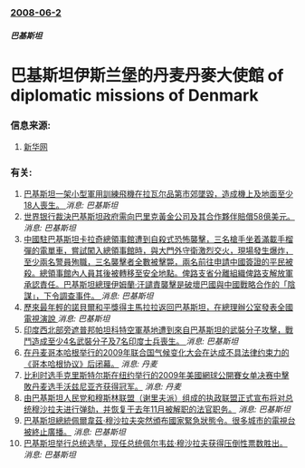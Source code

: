 ### [2008-06-2](/news/2008/06/2/index.md)

##### 巴基斯坦
# 巴基斯坦伊斯兰堡的丹麦丹麥大使館 of diplomatic missions of Denmark




### 信息来源:

1. [新华网](http://news.xinhuanet.com/newscenter/2008-06/02/content_8301723.htm)

### 有关:

1. [巴基斯坦一架小型軍用訓練飛機在拉瓦尔品第市郊墜毀，造成機上及地面至少18人喪生。 ](/zh/news/2019/07/30/巴基斯坦一架小型軍用訓練飛機在拉瓦尔品第市郊墜毀-造成機上及地面至少18人喪生.md) _消息: 巴基斯坦_
2. [世界银行裁決巴基斯坦政府需向巴里克黃金公司及其合作夥伴賠償58億美元。 ](/zh/news/2019/07/15/世界银行裁決巴基斯坦政府需向巴里克黃金公司及其合作夥伴賠償58億美元.md) _消息: 巴基斯坦_
3. [中國駐巴基斯坦卡拉奇總領事館遭到自殺式恐怖襲擊，三名槍手坐着滿載手榴彈的電單車，嘗試闖入總領事館時，與大門外守衛激烈交火，現場發生爆炸，至少兩名警員殉職，三名襲擊者全數被擊斃，兩名前往申請中國簽證的平民被殺。總領事館內人員其後被轉移至安全地點。俾路支省分離組織俾路支解放軍承認責任。巴基斯坦總理伊姆蘭·汗譴責襲擊是破壞巴國與中國戰略合作的「陰謀」，下令調查事件。 ](/zh/news/2018/11/23/中國駐巴基斯坦卡拉奇總領事館遭到自殺式恐怖襲擊-三名槍手坐着滿載手榴彈的電單車-嘗試闖入總領事館時-與大門外守衛激烈交火.md) _消息: 巴基斯坦_
4. [ 歷來最年輕的諾貝爾和平獎得主馬拉拉返回巴基斯坦，在總理辦公室發表全國電視演說 ](/zh/news/2018/03/29/歷來最年輕的諾貝爾和平獎得主馬拉拉返回巴基斯坦-在總理辦公室發表全國電視演說.md) _消息: 巴基斯坦_
5. [印度西北部旁遮普邦帕坦科特空軍基地遭到來自巴基斯坦的武裝分子攻擊，戰鬥造成至少4名武裝分子及7名印度士兵喪生。 ](/zh/news/2016/01/2/印度西北部旁遮普邦帕坦科特空軍基地遭到來自巴基斯坦的武裝分子攻擊-戰鬥造成至少4名武裝分子及7名印度士兵喪生.md) _消息: 巴基斯坦_
6. [在丹麦哥本哈根举行的2009年联合国气候变化大会在达成不具法律约束力的《哥本哈根协议》后闭幕。](/zh/news/2009/12/19/在丹麦哥本哈根举行的2009年联合国气候变化大会在达成不具法律约束力的-哥本哈根协议-后闭幕.md) _消息: 丹麦_
7. [比利时选手克里斯特尔斯在纽约举行的2009年美國網球公開賽女单决赛中擊敗丹麦选手沃兹尼亚齐获得冠军。](/zh/news/2009/09/13/比利时选手克里斯特尔斯在纽约举行的2009年美國網球公開賽女单决赛中擊敗丹麦选手沃兹尼亚齐获得冠军.md) _消息: 丹麦_
8. [ 由巴基斯坦人民党和穆斯林联盟（谢里夫派）组成的执政联盟正式宣布将对总统穆沙拉夫进行弹劾，并恢复于去年11月被解职的法官职务。](/zh/news/2008/08/7/由巴基斯坦人民党和穆斯林联盟-谢里夫派-组成的执政联盟正式宣布将对总统穆沙拉夫进行弹劾-并恢复于去年11月被解职的法官.md) _消息: 巴基斯坦_
9. [巴基斯坦總統佩爾韋茲·穆沙拉夫突然頒布國家緊急狀態令。很多城市的電視台被終止廣播。](/zh/news/2007/11/3/巴基斯坦總統佩爾韋茲-穆沙拉夫突然頒布國家緊急狀態令-很多城市的電視台被終止廣播.md) _消息: 巴基斯坦_
10. [巴基斯坦举行总统选举，现任总统佩尔韦兹·穆沙拉夫获得压倒性票数胜出。](/zh/news/2007/10/6/巴基斯坦举行总统选举-现任总统佩尔韦兹-穆沙拉夫获得压倒性票数胜出.md) _消息: 巴基斯坦_

